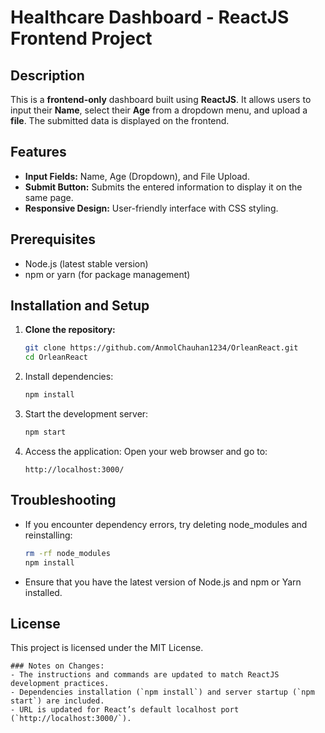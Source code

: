 # Healthcare Dashboard - ReactJS Frontend Project

## Description
This is a **frontend-only** dashboard built using **ReactJS**. It allows users to input their **Name**, select their **Age** from a dropdown menu, and upload a **file**. The submitted data is displayed on the frontend.

## Features
- **Input Fields:** Name, Age (Dropdown), and File Upload.
- **Submit Button:** Submits the entered information to display it on the same page.
- **Responsive Design:** User-friendly interface with CSS styling.

## Prerequisites
- Node.js (latest stable version)
- npm or yarn (for package management)

## Installation and Setup

1. **Clone the repository:**
   ```bash
   git clone https://github.com/AnmolChauhan1234/OrleanReact.git
   cd OrleanReact

2. Install dependencies:
    ```bash
    npm install

3. Start the development server:
    ```bash
    npm start

4. Access the application:
    Open your web browser and go to:

    ```arduino
    http://localhost:3000/

## Troubleshooting
- If you encounter dependency errors, try deleting node_modules and reinstalling:
    ```bash
    rm -rf node_modules
    npm install
- Ensure that you have the latest version of Node.js and npm or Yarn installed.

## License
This project is licensed under the MIT License.

    ### Notes on Changes:
    - The instructions and commands are updated to match ReactJS development practices.
    - Dependencies installation (`npm install`) and server startup (`npm start`) are included.
    - URL is updated for React’s default localhost port (`http://localhost:3000/`).






